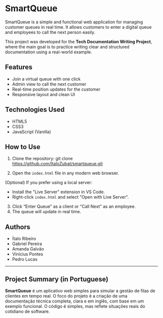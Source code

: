 # SmartQueue

SmartQueue is a simple and functional web application for managing customer queues in real time. It allows customers to enter a digital queue and employees to call the next person easily.

This project was developed for the **Tech Documentation Writing Project**, where the main goal is to practice writing clear and structured documentation using a real-world example.

## Features

- Join a virtual queue with one click
- Admin view to call the next customer
- Real-time position updates for the customer
- Responsive layout and clean UI

## Technologies Used

- HTML5
- CSS3
- JavaScript (Vanilla)

## How to Use

1. Clone the repository:
git clone https://github.com/ItaloZubat/smartqueue.git

2. Open the `index.html` file in any modern web browser.

(Optional) If you prefer using a local server:
- Install the "Live Server" extension in VS Code.
- Right-click `index.html` and select "Open with Live Server".

3. Click “Enter Queue” as a client or “Call Next” as an employee.
4. The queue will update in real time.

## Authors

- Ítalo Ribeiro
- Gabriel Pereira
- Amanda Galvão
- Vinícius Pontes
- Pedro Lucas

---

## Project Summary (in Portuguese)

**SmartQueue** é um aplicativo web simples para simular a gestão de filas de clientes em tempo real. O foco do projeto é a criação de uma documentação técnica completa, clara e em inglês, com base em um exemplo funcional. O código é simples, mas reflete situações reais do cotidiano de software.
